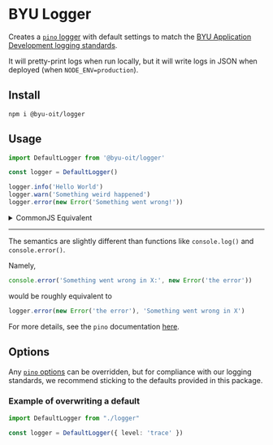 # BYU Logger

Creates a [`pino` logger](https://github.com/pinojs/pino) with default settings to match the [BYU Application Development logging standards](https://github.com/byu-oit/app-dev-best-practices/blob/main/adr/application/0006-basic-logging-standards.md).

It will pretty-print logs when run locally, but it will write logs in JSON when deployed (when `NODE_ENV=production`).

## Install

```
npm i @byu-oit/logger 
```

## Usage
```typescript
import DefaultLogger from '@byu-oit/logger'

const logger = DefaultLogger()

logger.info('Hello World')
logger.warn('Something weird happened')
logger.error(new Error('Something went wrong!'))
```

<details>
<summary>CommonJS Equivalent</summary>
<p>

```javascript
const { default: DefaultLogger } = require('@byu-oit/logger')

const logger = DefaultLogger()

logger.info('Hello World')
logger.warn('Something weird happened')
logger.error(new Error('Something went wrong!'))
```

</p>
</details>

---

The semantics are slightly different than functions like `console.log()` and `console.error()`.

Namely,
```typescript
console.error('Something went wrong in X:', new Error('the error'))
```
would be roughly equivalent to
```typescript
logger.error(new Error('the error'), 'Something went wrong in X')
```

For more details, see the `pino` documentation [here](https://github.com/pinojs/pino/blob/master/docs/api.md#logger-instance).

## Options

Any [`pino` options](https://github.com/pinojs/pino/blob/master/docs/api.md#options) can be overridden, but for compliance with our logging standards, we recommend sticking to the defaults provided in this package.

### Example of overwriting a default

```typescript
import DefaultLogger from "./logger"

const logger = DefaultLogger({ level: 'trace' })
```
